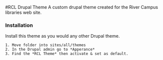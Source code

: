 #RCL Drupal Theme
A custom drupal theme created for the River Campus libraries web site.

### Installation
Install this theme as you would any other Drupal theme.
```
1. Move folder into sites/all/themes
2. In the Drupal admin go to *Apperance*
3. Find the *RCL Theme* then activate & set as default.
```
